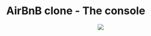 # AirBnB clone - The console
<p align= "center">
<img src= file:///home/main/Documents/65f4a1dd9c51265f49d0.png>
</p>
